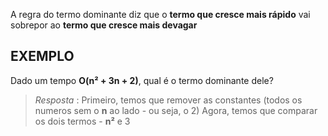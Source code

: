 A regra do termo dominante diz que o **termo que cresce mais rápido** vai sobrepor ao **termo que cresce mais devagar**

## EXEMPLO
Dado um tempo **O(n² + 3n + 2)**, qual é o termo dominante dele?

> *Resposta* : 
> Primeiro, temos que remover as constantes (todos os numeros sem o **n** ao lado - ou seja, o 2)
> Agora, temos que comparar os dois termos - **n²** e 3

